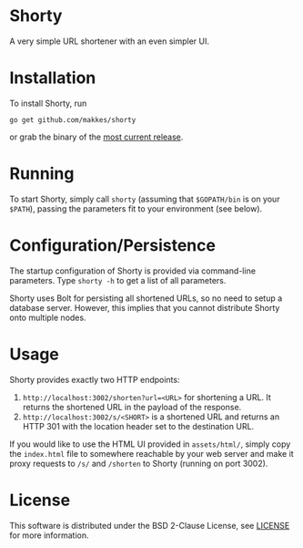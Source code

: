 # Shorty

A very simple URL shortener with an even simpler UI.

# Installation

To install Shorty, run 

```
go get github.com/makkes/shorty
```

or grab the binary of the [most current
release](https://github.com/makkes/shorty/releases).

# Running

To start Shorty, simply call `shorty` (assuming that `$GOPATH/bin` is on your
`$PATH`), passing the parameters fit to your environment (see below).

# Configuration/Persistence

The startup configuration of Shorty is provided via command-line parameters.
Type `shorty -h` to get a list of all parameters.

Shorty uses Bolt for persisting all shortened URLs, so no need to setup a
database server. However, this implies that you cannot distribute Shorty onto
multiple nodes.

# Usage

Shorty provides exactly two HTTP endpoints:

1. `http://localhost:3002/shorten?url=<URL>` for shortening a URL. It returns
   the shortened URL in the payload of the response.
1. `http://localhost:3002/s/<SHORT>` is a shortened URL and returns an HTTP 301
   with the location header set to the destination URL.

If you would like to use the HTML UI provided in `assets/html/`, simply copy the
`index.html` file to somewhere reachable by your web server and make it proxy
requests to `/s/` and `/shorten` to Shorty (running on port 3002).

# License

This software is distributed under the BSD 2-Clause License, see
[LICENSE](LICENSE) for more information.
